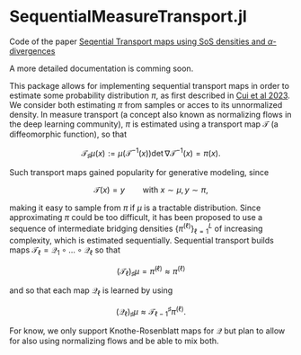 # SequentialMeasureTransport.jl

Code of the paper [Seqential Transport maps using SoS densities and $\alpha$-divergences](https://arxiv.org/abs/2402.17943)

A more detailed documentation is comming soon.

This package allows for implementing sequential transport maps in order to estimate some probability distribution $`\pi`$, as first described in [Cui et al 2023](https://arxiv.org/abs/2106.04170).
We consider both estimating $`\pi`$ from samples or acces to its unnormalized density.
In measure transport (a concept also known as normalizing flows in the deep learning community), $`\pi`$ is estimated using a transport map $`\mathcal T`$ (a diffeomorphic function), so that
```math
    \mathcal T_\sharp \mu(x) := \mu(\mathcal T^{-1}(x)) \det \nabla \mathcal T^{-1}(x) = \pi(x).
```
Such transport maps gained popularity for generative modeling, since
```math
    \mathcal T(x) = y \qquad \text{with } x \sim \mu, y \sim \pi,
```
making it easy to sample from $`\pi`$ if $`\mu`$ is a tractable distribution.
Since approximating $`\pi`$ could be too difficult, it has been proposed to use a sequence of intermediate bridging densities $`\{\pi^{(\ell)}\}_{\ell = 1}^{L}`$ of increasing complexity, which is estimated sequentially.
Sequential transport builds maps $`\mathcal T_{\ell} = \mathcal Q_1 \circ \dots \circ \mathcal Q_{\ell}`$ so that
```math
    \left(\mathcal T_{\ell}\right)_\sharp \mu = \widetilde{\pi}^{(\ell)} \approx \pi^{(\ell)}
```
and so that each map $`\mathcal Q_{\ell}`$ is learned by using
```math
    \left(\mathcal Q_{\ell}\right)_\sharp \mu \approx \mathcal T_{\ell -1}^\sharp \pi^{(\ell)}.
```

For know, we only support Knothe-Rosenblatt maps for $`\mathcal Q`$ but plan to allow for also using normalizing flows and be able to mix both.
